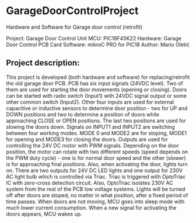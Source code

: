 # GarageDoorControlProject
Hardware and Software for Garage door control (retrofit) 

   Project:    Garage Door Control Unit
   MCU:        PIC18F45K22
   Hardware:   Garage Door Control PCB Card
   Software:   mikroC PRO for PIC18
   Author:     Mario Oletić
   
   Project description:
   -----------------------------------------------------------------------------
   This project is developed (both hardware and software) for replacing/retrofit
   the old garage door PCB. PCB has six input signals (24VDC level). Two of 
   them are used for starting the door movements (opening or closing). Doors can
   be started with radio switch (Input1) with 24VDC signal output or some other 
   common switch (Input2). Other four inputs are used for external capacitive or
   inductive sensors to determine door position - two for UP and DOWN positions 
   and two to determine a position of doors while approaching CLOSE or OPEN 
   positions. The last two positions are used for slowing the doors down. 
   Signals on INPUT1 and INPUT2 are switching between four working modes. MODE 0 
   and MODE2 are for stoping, MODE1 for opening and MODE3 for closing the doors.
   Outputs are used for controlling the 24V DC motor with PWM signals. Depending 
   on the door position, the motor can rotate with two different speeds (speed 
   depends on the PWM duty cycle) - one is for normal door speed and the other 
   (slower) is for approaching final positions. Also, when activating the door, 
   lights turn on. There are two outputs for 24V DC LED lights and one output 
   for 230V AC light bulb which is controlled via Triac. Triac is triggered with 
   OptoTriac IC with zero-cross detection circuit. Also, OptoTriac isolates 230V 
   AC system from the rest of the PCB low voltage systems. Lights will be turned 
   off after doors are stoped, no matter in what position, after a fixed period 
   of time passes. When doors are not moving, MCU goes into sleep mode with much 
   lower current consumption. When a new signal for activating the doors appears, 
   MCU wakes up. 
